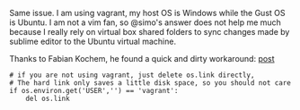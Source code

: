 Same issue. I am using vagrant, my host OS is Windows while the Gust OS is Ubuntu. I am not a vim fan, so @simo's answer does not help me much because I really rely on virtual box shared folders to sync changes made by sublime editor to the Ubuntu virtual machine.

Thanks to Fabian Kochem, he found a quick and dirty workaround: [post][1]

    # if you are not using vagrant, just delete os.link directly,
    # The hard link only saves a little disk space, so you should not care
    if os.environ.get('USER','') == 'vagrant':
        del os.link


  [1]: http://bugs.python.org/issue8876#msg208792